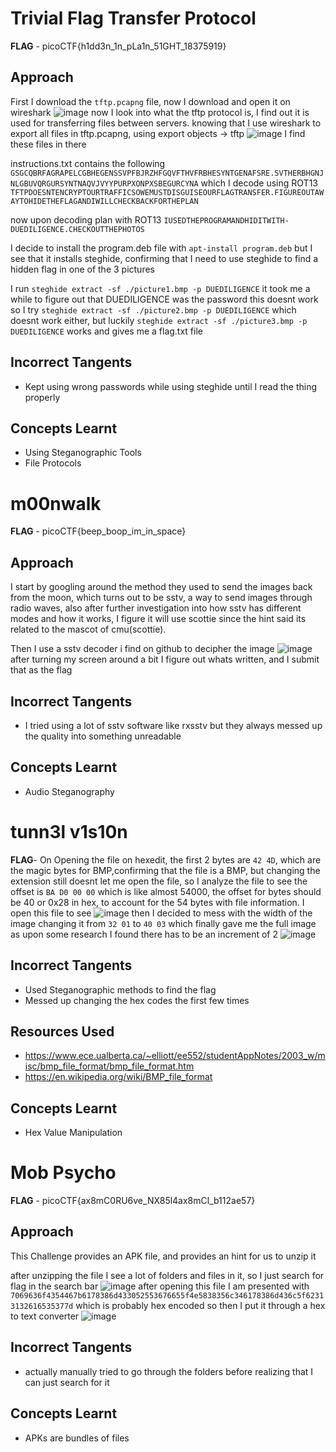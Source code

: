 # Trivial Flag Transfer Protocol
**FLAG** - picoCTF{h1dd3n_1n_pLa1n_51GHT_18375919}
## Approach
First I download the `tftp.pcapng` file, now I download and open it on wireshark
![image](https://github.com/user-attachments/assets/bb0f5dfb-90eb-42f8-8a61-19597a56bc0a)
now I look into what the tftp protocol is, I find out it is used for transferring files between servers.
knowing that I use wireshark to export all files in tftp.pcapng, using export objects -> tftp
![image](https://github.com/user-attachments/assets/23e47a8c-47ce-437f-a4dd-dda126d9bbcf)
I find these files in there

instructions.txt contains the following
` GSGCQBRFAGRAPELCGBHEGENSSVPFBJRZHFGQVFTHVFRBHESYNTGENAFSRE.SVTHERBHGNJNLGBUVQRGURSYNTNAQVJVYYPURPXONPXSBEGURCYNA `
which I decode using ROT13
` TFTPDOESNTENCRYPTOURTRAFFICSOWEMUSTDISGUISEOURFLAGTRANSFER.FIGUREOUTAWAYTOHIDETHEFLAGANDIWILLCHECKBACKFORTHEPLAN `

now upon decoding plan with ROT13
`IUSEDTHEPROGRAMANDHIDITWITH-DUEDILIGENCE.CHECKOUTTHEPHOTOS`

I decide to install the program.deb file with `apt-install program.deb` but I see that it installs steghide, confirming that I need to use steghide to find a hidden flag in one of the 3 pictures

I run `steghide extract -sf ./picture1.bmp -p DUEDILIGENCE` it took me a while to figure out that DUEDILIGENCE was the password
this doesnt work so I try `steghide extract -sf ./picture2.bmp -p DUEDILIGENCE` which doesnt work either, but luckily `steghide extract -sf ./picture3.bmp -p DUEDILIGENCE` works and gives me a flag.txt file

## Incorrect Tangents
- Kept using wrong passwords while using steghide until I read the thing properly
## Concepts Learnt
- Using Steganographic Tools
- File Protocols

# m00nwalk
**FLAG** - picoCTF{beep_boop_im_in_space}
## Approach
I start by googling around the method they used to send the images back from the moon, which turns out to be sstv, a way to send images through radio waves, also after further investigation into how sstv has different modes and how it works, I figure it will use scottie since the hint said its related to the mascot of cmu(scottie).

Then I use a sstv decoder i find on github to decipher the image
![image](https://github.com/user-attachments/assets/c03a3089-917e-490f-82bd-b05d73b9b74f)
after turning my screen around a bit I figure out whats written, and I submit that as the flag

## Incorrect Tangents
- I tried using a lot of sstv software like rxsstv but they always messed up the quality into something unreadable
## Concepts Learnt
- Audio Steganography

# tunn3l v1s10n
**FLAG**- 
On Opening the file on hexedit, the first 2 bytes are `42 4D`, which are the magic bytes for BMP,confirming that the file is a BMP, but changing the extension still doesnt let me open the file, so I analyze the file to see the offset is `BA D0 00 00` which is like almost 54000, the offset for bytes should be 40 or 0x28 in hex, to account for the 54 bytes with file information.
I open this file to see
![image](https://github.com/user-attachments/assets/12854091-df7d-44c8-8e2c-88c89d646771)
then I decided to mess with the width of the image changing it from `32 01` to `40 03` which finally gave me the full image as upon some research I found there has to be an increment of 2
![image](https://github.com/user-attachments/assets/0abb6009-9cd2-4f55-b5a2-5c34ba7f139a)

## Incorrect Tangents
- Used Steganographic methods to find the flag
- Messed up changing the hex codes the first few times
## Resources Used
- https://www.ece.ualberta.ca/~elliott/ee552/studentAppNotes/2003_w/misc/bmp_file_format/bmp_file_format.htm
- https://en.wikipedia.org/wiki/BMP_file_format
## Concepts Learnt
- Hex Value Manipulation

# Mob Psycho 
**FLAG** - picoCTF{ax8mC0RU6ve_NX85l4ax8mCl_b112ae57}
## Approach
This Challenge provides an APK file, and provides an hint for us to unzip it

after unzipping the file I see a lot of folders and files in it, so I just search for flag in the search bar
![image](https://github.com/user-attachments/assets/62267543-69df-445b-b93b-d6b3c791d181)
after opening this file I am presented with `7069636f4354467b6178386d433052553676655f4e5838356c346178386d436c5f62313132616535377d` which is probably hex encoded so then I put it through a hex to text converter
![image](https://github.com/user-attachments/assets/2fa2d3a9-a67d-474e-9f13-e0f89e673ea1)
## Incorrect Tangents
- actually manually tried to go through the folders before realizing that I can just search for it
## Concepts Learnt
- APKs are bundles of files


